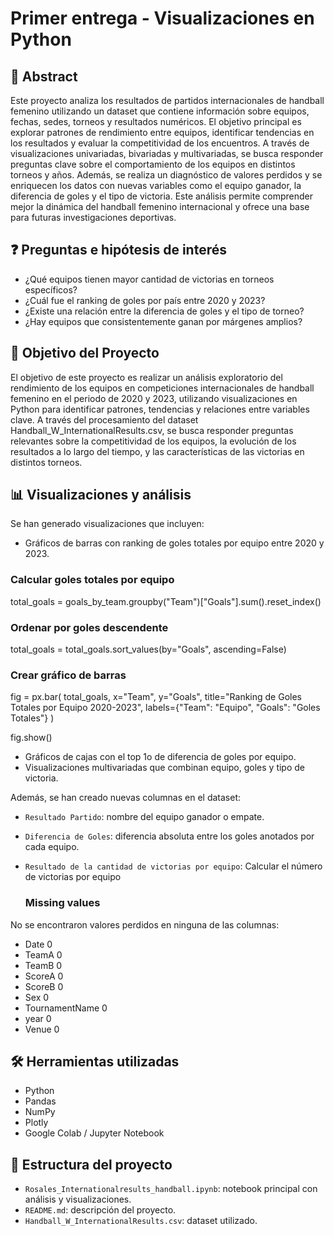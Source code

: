 # Primer entrega - Visualizaciones en Python

## 📘 Abstract

Este proyecto analiza los resultados de partidos internacionales de handball femenino utilizando un dataset que contiene información sobre equipos, fechas, sedes, torneos y resultados numéricos. El objetivo principal es explorar patrones de rendimiento entre equipos, identificar tendencias en los resultados y evaluar la competitividad de los encuentros. A través de visualizaciones univariadas, bivariadas y multivariadas, se busca responder preguntas clave sobre el comportamiento de los equipos en distintos torneos y años. Además, se realiza un diagnóstico de valores perdidos y se enriquecen los datos con nuevas variables como el equipo ganador, la diferencia de goles y el tipo de victoria. Este análisis permite comprender mejor la dinámica del handball femenino internacional y ofrece una base para futuras investigaciones deportivas.

## ❓ Preguntas e hipótesis de interés

- ¿Qué equipos tienen mayor cantidad de victorias en torneos específicos?
- ¿Cuál fue el ranking de goles por país entre 2020 y 2023?
- ¿Existe una relación entre la diferencia de goles y el tipo de torneo?
- ¿Hay equipos que consistentemente ganan por márgenes amplios?

## 🎯 Objetivo del Proyecto

El objetivo de este proyecto es realizar un análisis exploratorio del rendimiento de los equipos en competiciones internacionales de handball femenino en el periodo de 2020 y 2023, utilizando visualizaciones en Python para identificar patrones, tendencias y relaciones entre variables clave. A través del procesamiento del dataset Handball_W_InternationalResults.csv, se busca responder preguntas relevantes sobre la competitividad de los equipos, la evolución de los resultados a lo largo del tiempo, y las características de las victorias en distintos torneos. 

## 📊 Visualizaciones y análisis

Se han generado visualizaciones que incluyen:

- Gráficos de barras con ranking de goles totales por equipo entre 2020 y 2023.

### Calcular goles totales por equipo
total_goals = goals_by_team.groupby("Team")["Goals"].sum().reset_index()

### Ordenar por goles descendente
total_goals = total_goals.sort_values(by="Goals", ascending=False)

### Crear gráfico de barras
fig = px.bar(
    total_goals,
    x="Team",
    y="Goals",
    title="Ranking de Goles Totales por Equipo 2020-2023",
    labels={"Team": "Equipo", "Goals": "Goles Totales"}
)

fig.show()
  
- Gráficos de cajas con el top 1o de diferencia de goles por equipo.
- Visualizaciones multivariadas que combinan equipo, goles y tipo de victoria.

Además, se han creado nuevas columnas en el dataset:

- `Resultado Partido`: nombre del equipo ganador o empate.
- `Diferencia de Goles`: diferencia absoluta entre los goles anotados por cada equipo.
- `Resultado de la cantidad de victorias por equipo`: Calcular el número de victorias por equipo

  ###  Missing values
No se encontraron valores perdidos en ninguna de las columnas:

 - Date              0
 - TeamA             0
 - TeamB             0
 - ScoreA            0
 - ScoreB            0
 - Sex               0
 - TournamentName    0
 - year              0
 - Venue             0


## 🛠️ Herramientas utilizadas

- Python
- Pandas
- NumPy
- Plotly
- Google Colab / Jupyter Notebook

## 📁 Estructura del proyecto

- `Rosales_Internationalresults_handball.ipynb`: notebook principal con análisis y visualizaciones.
- `README.md`: descripción del proyecto.
- `Handball_W_InternationalResults.csv`: dataset utilizado.

